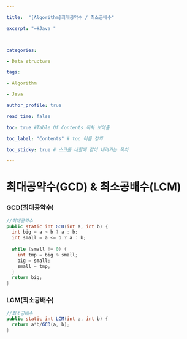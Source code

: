 ```yaml
---

title:  "[Algorithm]최대공약수 / 최소공배수"

excerpt: "=#Java "



categories:

- Data structure

tags:

- Algorithm

- Java

author_profile: true

read_time: false 

toc: true #Table Of Contents 목차 보여줌

toc_label: "Contents" # toc 이름 정의

toc_sticky: true # 스크롤 내릴때 같이 내려가는 목차

---
```






# 최대공약수(GCD) & 최소공배수(LCM)

### GCD(최대공약수)

```java
//최대공약수
public static int GCD(int a, int b) {
  int big = a > b ? a : b;
  int small = a <= b ? a : b;
  
  while (small != 0) {
    int tmp = big % small;
    big = small;
    small = tmp;
  }
  return big;
}
```



### LCM(최소공배수)

```java
//최소공배수
public static int LCM(int a, int b) {
  return a*b/GCD(a, b);
}
```


